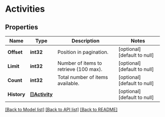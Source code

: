 # Activities

## Properties
Name | Type | Description | Notes
------------ | ------------- | ------------- | -------------
**Offset** | **int32** | Position in pagination. | [optional] [default to null]
**Limit** | **int32** | Number of items to retrieve (100 max). | [optional] [default to null]
**Count** | **int32** | Total number of items available. | [optional] [default to null]
**History** | [**[]Activity**](Activity.md) |  | [optional] [default to null]

[[Back to Model list]](../README.md#documentation-for-models) [[Back to API list]](../README.md#documentation-for-api-endpoints) [[Back to README]](../README.md)


